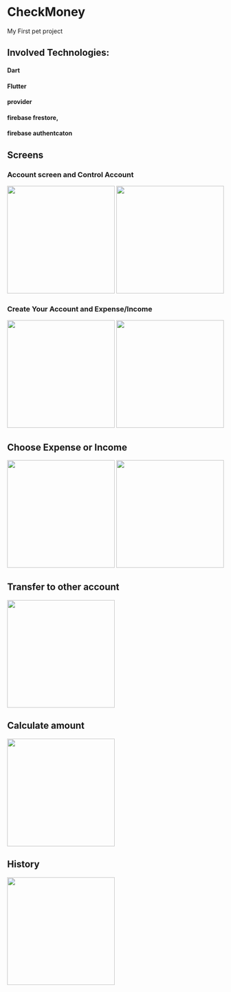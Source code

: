 # CheckMoney


My First pet project
## Involved Technologies:

#### Dart
#### Flutter
#### provider
#### firebase frestore,
#### firebase authentcaton



## Screens 

### Account screen and  Control Account


<img src="https://i.postimg.cc/tgqyxrWw/Screenshot-2.png" width = "250" > <img src= "https://i.postimg.cc/qRQG770W/2022-08-05-100542.png)" width = "250">

### Create Your Account and Expense/Income

<img src="https://i.postimg.cc/h4fypHng/2022-08-05-100753.png" width = "250"> <img src="https://i.postimg.cc/QtnWPKjN/2022-08-05-100701.png" width = "250">


## Choose Expense or Income
<img src="https://i.postimg.cc/N0v87z4s/Screenshot-3.png" width = "250">  <img src="https://i.postimg.cc/3JZvpxqw/2022-08-05-101658.png" width = "250">

## Transfer to other account
<img src="https://i.postimg.cc/6pj4j1tJ/2022-08-05-102026.png" width = "250">

## Calculate amount
<img src="https://i.postimg.cc/CKZykdcT/Screenshot-1.png" width = "250">

## History
<img src="https://i.postimg.cc/Pq2dvwN7/2022-08-05-102103.png" width = "250">
